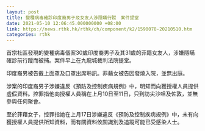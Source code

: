 ```yaml
---
layout: post
title: 變種病毒確診印度裔男子及女友人涉隱瞞行蹤　案件提堂
date: 2021-05-10 12:06:45.000000000 +08:00
link: https://news.rthk.hk/rthk/ch/component/k2/1590078-20210510.htm
categories: rthk
---
```


首宗社區發現的變種病毒個案30歲印度裔男子及其31歲的菲籍女友人，涉嫌隱瞞確診前行蹤而被捕。案件早上在九龍城裁判法院提堂。

印度裔男被告戴上面罩及口罩出席聆訊。菲藉女被告因發燒入院，並無出庭。

涉案的印度裔男子涉嫌違反《預防及控制疾病規例》中，明知而向獲授權人員提供虛假資料。控罪指他向授權人員稱在上月10日至11日，只到訪尖沙咀及佐敦，並無參與任何聚會。

至於菲藉女子，控罪指她在上月17日涉嫌違反《預防及控制疾病規例》中，未有向獲授權人員提供所知資料，而有關資料攸關識別及追蹤可能已受感染人士。
